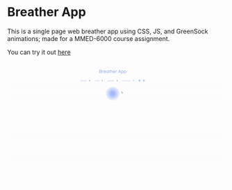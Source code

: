 # Breather App

This is a single page web breather app using CSS, JS, and GreenSock animations; made for a MMED-6000 course assignment. 

You can try it out [here](https://nohakareem.github.io/breather-app)

![demo](breatherApp.gif)
